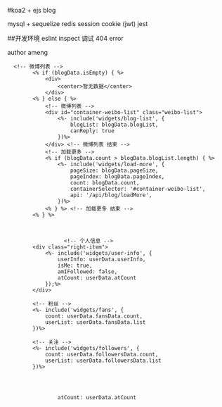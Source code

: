 #koa2 + ejs blog

mysql + sequelize
redis
session cookie (jwt)
jest

##开发环境
eslint
inspect 调试
404 error

author ameng


      <!-- 微博列表 -->
            <% if (blogData.isEmpty) { %>
                <div>
                    <center>暂无数据</center>
                </div>
            <% } else { %>
                <!-- 微博列表 -->
                <div id="container-weibo-list" class="weibo-list">
                    <%- include('widgets/blog-list', {
                        blogList: blogData.blogList,
                        canReply: true
                    })%>
                </div> <!-- 微博列表 结束 -->
                <!-- 加载更多 -->
                <% if (blogData.count > blogData.blogList.length) { %>
                    <%- include('widgets/load-more', {
                        pageSize: blogData.pageSize,
                        pageIndex: blogData.pageIndex,
                        count: blogData.count,
                        containerSelector: '#container-weibo-list',
                        api: '/api/blog/loadMore',
                    })%>
                <% } %> <!-- 加载更多 结束 -->
            <% } %>



                      <!-- 个人信息 -->
            <div class="right-item">
                <%- include('widgets/user-info', {
                    userInfo: userData.userInfo,
                    isMe: true,
                    amIFollowed: false,
                    atCount: userData.atCount
                });%>
            </div>

            <!-- 粉丝 -->
            <%- include('widgets/fans', {
                count: userData.fansData.count,
                userList: userData.fansData.list
            })%>

            <!-- 关注 -->
            <%- include('widgets/followers', {
                count: userData.followersData.count,
                userList: userData.followersData.list
            })%>



          
                    atCount: userData.atCount


 